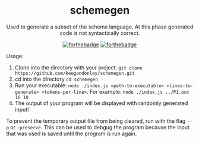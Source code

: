 <div align="center">

# schemegen
Used to generate a subset of the scheme language. At this phase generated code is not syntactically correct.

[![forthebadge](https://forthebadge.com/images/badges/compatibility-pc-load-letter.svg)](https://forthebadge.com) [![forthebadge](https://forthebadge.com/images/badges/60-percent-of-the-time-works-every-time.svg)](https://forthebadge.com)

</div>

Usage:
1. Clone into the directory with your project: `git clone https://github.com/keegandonley/schemegen.git`
2. cd into the directory `cd schemegen`
3. Run your executable: `node ./index.js <path-to-executable> <lines-to-generate> <tokens-per-line>`. For example: `node ./index.js ../P1.out 10 10`
4. The output of your program will be displayed with randomly generated input!

To prevent the temporary output file from being cleared, run with the flag `--p` or `-preserve`. This can be used to debgug the program because the input that was used is saved until the program is run again.
